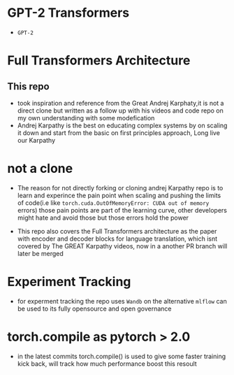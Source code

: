 # GPT-2 Transformers
- `GPT-2`

# Full Transformers Architecture 
## This repo 

- took inspiration and reference from the Great Andrej Karphaty,it is not a direct clone but written as a follow up with his videos and code repo on my own understanding with some modefication
- Andrej Karpathy is the best on educating complex systems by on scaling it down and start from the basic on first principles approach, Long live our Karpathy

# not a clone
- The reason for not directly forking or cloning andrej Karpathy repo is to learn and experince the pain point when scaling and pushing the limits of code(i.e like `torch.cuda.OutOfMemoryError: CUDA out of memory` errors) those pain points are part of the learning curve, other developers might hate and avoid those but those errors hold the power

- This repo also covers the Full Transformers architecture as the paper with encoder and decoder blocks for language translation, which isnt covered by The GREAT Karpathy videos, now in a another PR branch will later be merged

# Experiment Tracking
- for experment tracking the repo uses `Wandb` on the alternative  `mlflow` can be used to its fully opensource and open governance   

# torch.compile as pytorch > 2.0
- in the latest commits torch.compile() is used to give some faster training kick back, will track how much performance boost this resoult 